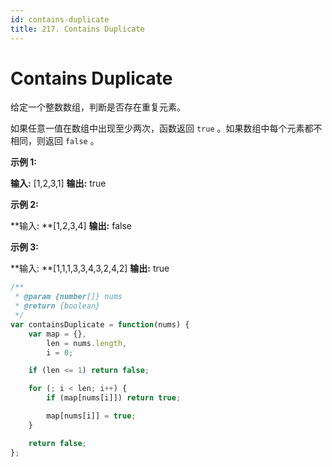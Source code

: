 ```yaml
---
id: contains-duplicate
title: 217. Contains Duplicate
---
```


# Contains Duplicate

给定一个整数数组，判断是否存在重复元素。

如果任意一值在数组中出现至少两次，函数返回 `true` 。如果数组中每个元素都不相同，则返回 `false` 。



**示例 1:**

**输入:** \[1,2,3,1] **输出:** true

**示例 2:**

**输入: **\[1,2,3,4] **输出:** false

**示例 3:**

**输入: **\[1,1,1,3,3,4,3,2,4,2] **输出:** true



```javascript
/**
 * @param {number[]} nums
 * @return {boolean}
 */
var containsDuplicate = function(nums) {
	var map = {},
		len = nums.length,
		i = 0;

    if (len <= 1) return false;

    for (; i < len; i++) {
    	if (map[nums[i]]) return true;

    	map[nums[i]] = true;
    }

    return false;
};
```